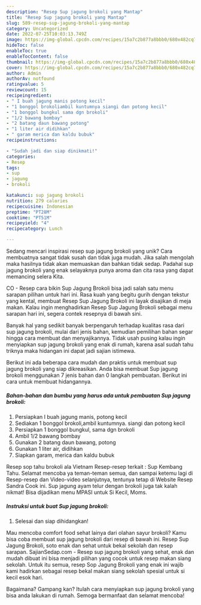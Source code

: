 ```yaml
---
description: "Resep Sup jagung brokoli yang Mantap"
title: "Resep Sup jagung brokoli yang Mantap"
slug: 589-resep-sup-jagung-brokoli-yang-mantap
category: Uncategorized
date: 2022-07-25T10:03:13.749Z
image: https://img-global.cpcdn.com/recipes/15a7c2b877a8bbb0/680x482cq70/sup-jagung-brokoli-foto-resep-utama.jpg
hideToc: false
enableToc: true
enableTocContent: false
thumbnail: https://img-global.cpcdn.com/recipes/15a7c2b877a8bbb0/680x482cq70/sup-jagung-brokoli-foto-resep-utama.jpg
cover: https://img-global.cpcdn.com/recipes/15a7c2b877a8bbb0/680x482cq70/sup-jagung-brokoli-foto-resep-utama.jpg
author: Admin
authorAv: notfound
ratingvalue: 5
reviewcount: 15
recipeingredient:
- " I buah jagung manis potong kecil"
- "1 bonggol brokoliambil kuntumnya siangi dan potong kecil"
- "1 bonggol bungkul sama dgn brokoli"
- "1/2 bawang bombay"
- "2 batang daun bawang potong"
- "1 liter air didihkan"
- " garam merica dan kaldu bubuk"
recipeinstructions:

- "Sudah jadi dan siap dinikmati!"
categories:
- Resep
tags:
- sup
- jagung
- brokoli

katakunci: sup jagung brokoli 
nutrition: 279 calories
recipecuisine: Indonesian
preptime: "PT28M"
cooktime: "PT51M"
recipeyield: "4"
recipecategory: Lunch

---
```





Sedang mencari inspirasi resep sup jagung brokoli yang unik? Cara membuatnya sangat tidak susah dan tidak juga mudah. Jika salah mengolah maka hasilnya tidak akan memuaskan dan bahkan tidak sedap. Padahal sup jagung brokoli yang enak selayaknya punya aroma dan cita rasa yang dapat memancing selera Kita.





CO - Resep cara bikin Sup Jagung Brokoli bisa jadi salah satu menu sarapan pilihan untuk hari ini. Rasa kuah yang begitu gurih dengan tekstur yang kental, membuat Resep Sup Jagung Brokoli ini layak disajikan di meja makan. Kalau ingin menghadirkan Resep Sup Jagung Brokoli sebagai menu sarapan hari ini, segera contek resepnya di bawah sini.

Banyak hal yang sedikit banyak berpengaruh terhadap kualitas rasa dari sup jagung brokoli, mulai dari jenis bahan, kemudian pemilihan bahan segar hingga cara membuat dan menyajikannya. Tidak usah pusing kalau ingin menyiapkan sup jagung brokoli yang enak di rumah, karena asal sudah tahu triknya maka hidangan ini dapat jadi sajian istimewa.






Berikut ini ada beberapa cara mudah dan praktis untuk membuat sup jagung brokoli yang siap dikreasikan. Anda bisa membuat Sup jagung brokoli menggunakan 7 jenis bahan dan 0 langkah pembuatan. Berikut ini cara untuk membuat hidangannya.

<!--inarticleads1-->

##### Bahan-bahan dan bumbu yang harus ada untuk pembuatan Sup jagung brokoli:

1. Persiapkan  I buah jagung manis, potong kecil
1. Sediakan 1 bonggol brokoli,ambil kuntumnya. siangi dan potong kecil
1. Persiapkan 1 bonggol bungkul, sama dgn brokoli
1. Ambil 1/2 bawang bombay
1. Gunakan 2 batang daun bawang, potong
1. Gunakan 1 liter air, didihkan
1. Siapkan  garam, merica dan kaldu bubuk


Resep sop tahu brokoli ala Vietnam Resep-resep terkait : Sup Kembang Tahu. Selamat mencoba ya teman-teman semua, dan sampai ketemu lagi di Resep-resep dan Video-video selanjutnya, tentunya tetap di Website Resep Sandra Cook ini. Sup jagung ayam telur dengan brokoli juga tak kalah nikmat! Bisa dijadikan menu MPASI untuk Si Kecil, Moms. 

<!--inarticleads2-->

##### Instruksi untuk buat Sup jagung brokoli:


1. Selesai dan siap dihidangkan!

Mau mencoba comfort food sehat lainya dari olahan sayur brokoli? Kamu bisa coba membuat sup jagung brokoli dari resep di bawah ini. Resep Sup Jagung Brokoli, soto enak dan sehat untuk bekal sekolah dan resep sarapan. SajianSedap.com - Resep sup jagung brokoli yang sehat, enak dan mudah dibuat ini bisa menjadi pilihan yang cocok untuk resep makan siang sekolah. Untuk itu semua, resep Sop Jagung Brokoli yang enak ini wajib kami hadirkan sebagai resep bekal makan siang sekolah spesial untuk si kecil esok hari. 

Bagaimana? Gampang kan? Itulah cara menyiapkan sup jagung brokoli yang bisa anda lakukan di rumah. Semoga bermanfaat dan selamat mencoba!
